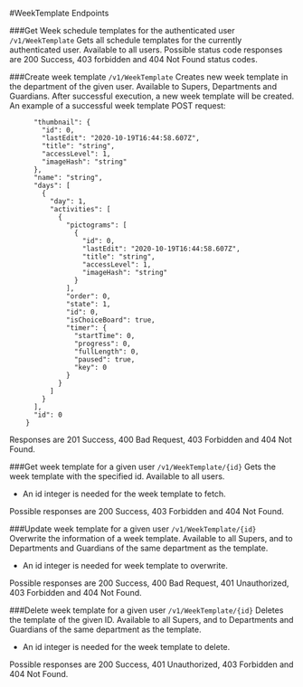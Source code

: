 #WeekTemplate Endpoints

###Get Week schedule templates for the authenticated user
````/v1/WeekTemplate```` Gets all schedule templates for the currently authenticated user. Available to all users.
Possible status code responses are 200 Success, 403 forbidden and 404 Not Found status codes.

###Create week template
````/v1/WeekTemplate```` Creates new week template in the department of the given user. Available to Supers, Departments and Guardians.
After successful execution, a new week template will be created.
An example of a successful week template POST request:
````{
      "thumbnail": {
        "id": 0,
        "lastEdit": "2020-10-19T16:44:58.607Z",
        "title": "string",
        "accessLevel": 1,
        "imageHash": "string"
      },
      "name": "string",
      "days": [
        {
          "day": 1,
          "activities": [
            {
              "pictograms": [
                {
                  "id": 0,
                  "lastEdit": "2020-10-19T16:44:58.607Z",
                  "title": "string",
                  "accessLevel": 1,
                  "imageHash": "string"
                }
              ],
              "order": 0,
              "state": 1,
              "id": 0,
              "isChoiceBoard": true,
              "timer": {
                "startTime": 0,
                "progress": 0,
                "fullLength": 0,
                "paused": true,
                "key": 0
              }
            }
          ]
        }
      ],
      "id": 0
    }
````
Responses are 201 Success, 400 Bad Request, 403 Forbidden and 404 Not Found.

###Get week template for a given user
````/v1/WeekTemplate/{id}```` Gets the week template with the specified id. Available to all users.
* An id integer is needed for the week template to fetch.

Possible responses are 200 Success, 403 Forbidden and 404 Not Found.

###Update week template for a given user
````/v1/WeekTemplate/{id}```` Overwrite the information of a week template. Available to all Supers, and to Departments and Guardians of the same department as the template.
* An id integer is needed for week template to overwrite.

Possible responses are 200 Success, 400 Bad Request, 401 Unauthorized, 403 Forbidden and 404 Not Found.

###Delete week template for a given user
````/v1/WeekTemplate/{id}```` Deletes the template of the given ID. Available to all Supers, and to Departments and Guardians of the same department as the template.
* An id integer is needed for the week template to delete.

Possible responses are 200 Success, 401 Unauthorized, 403 Forbidden and 404 Not Found.